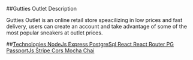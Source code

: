 ##Gutties Outlet Description

Gutties Outlet is an online retail store speacilizing in low prices and fast delivery,
users can create an account and take advantage of some of the most popular sneakers
at outlet prices.

##<u>Technologies
NodeJs
Express
PostgreSql
React
React Router
PG
PassportJs
Stripe
Cors
Mocha
Chai